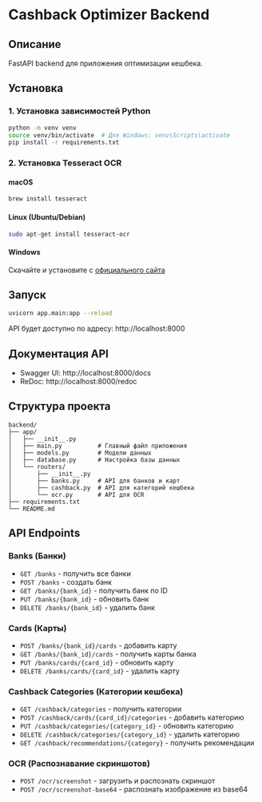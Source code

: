 # Cashback Optimizer Backend

## Описание
FastAPI backend для приложения оптимизации кешбека.

## Установка

### 1. Установка зависимостей Python
```bash
python -m venv venv
source venv/bin/activate  # Для Windows: venv\Scripts\activate
pip install -r requirements.txt
```

### 2. Установка Tesseract OCR

#### macOS
```bash
brew install tesseract
```

#### Linux (Ubuntu/Debian)
```bash
sudo apt-get install tesseract-ocr
```

#### Windows
Скачайте и установите с [официального сайта](https://github.com/UB-Mannheim/tesseract/wiki)

## Запуск
```bash
uvicorn app.main:app --reload
```

API будет доступно по адресу: http://localhost:8000

## Документация API
- Swagger UI: http://localhost:8000/docs
- ReDoc: http://localhost:8000/redoc

## Структура проекта

```
backend/
├── app/
│   ├── __init__.py
│   ├── main.py          # Главный файл приложения
│   ├── models.py        # Модели данных
│   ├── database.py      # Настройка базы данных
│   └── routers/
│       ├── __init__.py
│       ├── banks.py     # API для банков и карт
│       ├── cashback.py  # API для категорий кешбека
│       └── ocr.py       # API для OCR
├── requirements.txt
└── README.md
```

## API Endpoints

### Banks (Банки)
- `GET /banks` - получить все банки
- `POST /banks` - создать банк
- `GET /banks/{bank_id}` - получить банк по ID
- `PUT /banks/{bank_id}` - обновить банк
- `DELETE /banks/{bank_id}` - удалить банк

### Cards (Карты)
- `POST /banks/{bank_id}/cards` - добавить карту
- `GET /banks/{bank_id}/cards` - получить карты банка
- `PUT /banks/cards/{card_id}` - обновить карту
- `DELETE /banks/cards/{card_id}` - удалить карту

### Cashback Categories (Категории кешбека)
- `GET /cashback/categories` - получить категории
- `POST /cashback/cards/{card_id}/categories` - добавить категорию
- `PUT /cashback/categories/{category_id}` - обновить категорию
- `DELETE /cashback/categories/{category_id}` - удалить категорию
- `GET /cashback/recommendations/{category}` - получить рекомендации

### OCR (Распознавание скриншотов)
- `POST /ocr/screenshot` - загрузить и распознать скриншот
- `POST /ocr/screenshot-base64` - распознать изображение из base64
